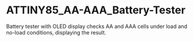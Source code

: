 # ATTINY85_AA-AAA_Battery-Tester
Battery tester with OLED display checks AA and AAA cells under load and no-load conditions, displaying the result.
